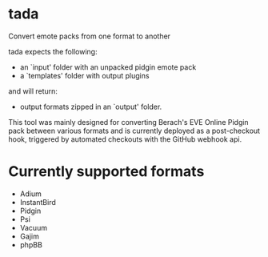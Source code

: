 tada
====

Convert emote packs from one format to another

tada expects the following:
* an `input' folder with an unpacked pidgin emote pack
* a `templates' folder with output plugins

and will return:
* output formats zipped in an `output' folder.


This tool was mainly designed for converting Berach's EVE Online Pidgin pack between various formats and is currently deployed as a post-checkout hook, triggered by automated checkouts with the GitHub webhook api.


Currently supported formats
===========================
* Adium
* InstantBird
* Pidgin
* Psi
* Vacuum
* Gajim
* phpBB